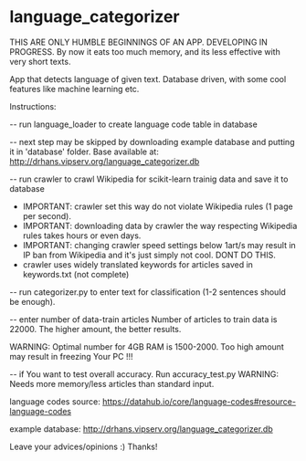 # language_categorizer
THIS ARE ONLY HUMBLE BEGINNINGS OF AN APP. DEVELOPING IN PROGRESS.
By now it eats too much memory, and its less effective with very short texts.

App that detects language of given text. Database driven, with some cool features like machine learning etc.  

Instructions:

-- run language_loader to create language code table in database

-- next step may be skipped by downloading example database and putting it in 'database' folder. Base available at: http://drhans.vipserv.org/language_categorizer.db

-- run crawler to crawl Wikipedia for scikit-learn trainig data and save it to database
* IMPORTANT: crawler set this way do not violate Wikipedia rules (1 page per second).
* IMPORTANT: downloading data by crawler the way respecting Wikipedia rules takes hours or even days.
* IMPORTANT: changing crawler speed settings below 1art/s may result in IP ban from Wikipedia and it's just simply not cool. DONT DO THIS.
* crawler uses widely translated keywords for articles saved in keywords.txt (not complete)

-- run categorizer.py to enter text for classification (1-2 sentences should be enough).

-- enter number of data-train articles Number of articles to train data is 22000. The higher amount, the better results. 

WARNING: Optimal number for 4GB RAM is 1500-2000. Too high amount may result in freezing Your PC !!!

-- if You want to test overall accuracy. Run accuracy_test.py WARNING: Needs more memory/less articles than standard input.

language codes source: https://datahub.io/core/language-codes#resource-language-codes

example database: http://drhans.vipserv.org/language_categorizer.db 

Leave your advices/opinions :) Thanks!